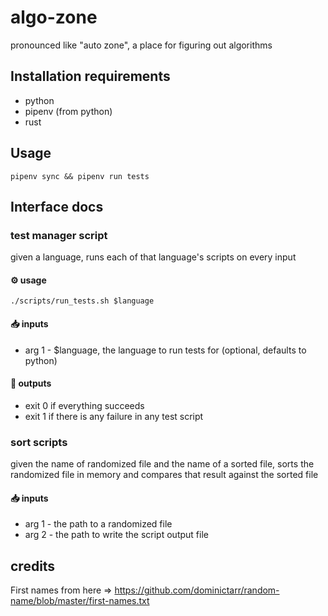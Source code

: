 # algo-zone

pronounced like "auto zone", a place for figuring out algorithms

## Installation requirements

- python
- pipenv (from python)
- rust

## Usage

```
pipenv sync && pipenv run tests
```

## Interface docs

### **test manager script**

given a language, runs each of that language's scripts on every input

#### ⚙️ usage

```
./scripts/run_tests.sh $language
```

#### 📥 inputs

- arg 1 - $language, the language to run tests for (optional, defaults to python)

#### 🚚 outputs

- exit 0 if everything succeeds
- exit 1 if there is any failure in any test script

### **sort scripts**

given the name of randomized file and the name of a sorted file, sorts the randomized file in memory and compares that result against the sorted file

#### 📥 inputs

- arg 1 - the path to a randomized file
- arg 2 - the path to write the script output file

## credits

First names from here => https://github.com/dominictarr/random-name/blob/master/first-names.txt
